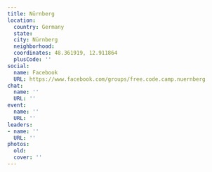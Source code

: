 ```yaml
---
title: Nürnberg
location:
  country: Germany
  state: 
  city: Nürnberg
  neighborhood: 
  coordinates: 48.361919, 12.911864
  plusCode: ''
social:
  name: Facebook
  URL: https://www.facebook.com/groups/free.code.camp.nuernberg
chat:
  name: ''
  URL: ''
event:
  name: ''
  URL: ''
leaders:
- name: ''
  URL: ''
photos:
  old: 
  cover: ''
---
```

